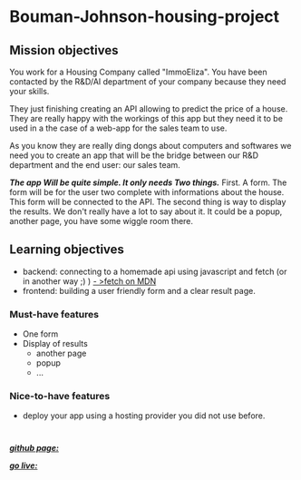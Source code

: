 # Bouman-Johnson-housing-project

## Mission objectives
You work for a Housing Company called "ImmoEliza". You have been contacted by the R&D/AI department of your company because they need your skills.

They just finishing creating an API allowing to predict the price of a house.
They are really happy with the workings of this app but they need it to be used in a the case of a web-app for the sales team to use.

As you know they are really ding dongs about computers and softwares we need you to create an app that will be the bridge between our R&D department and the end user: our sales team.

***The app Will be quite simple. It only needs Two things.***
First. A form. The form will be for the user two complete with informations about the house.
This form will be connected to the API.
The second thing is way to display the results. We don't really have a lot to say about it. It could be a popup, another page, you have some wiggle room there.


## Learning objectives
- backend: connecting to a homemade api using javascript and fetch (or in another way ;) )
[- >fetch on MDN](https://developer.mozilla.org/fr/docs/Web/API/Fetch_API/Using_Fetch)
- frontend: building a user friendly form and a clear result page.

### Must-have features
- One form
- Display of results
    - another page
    - popup
    - ...

### Nice-to-have features
- deploy your app using a hosting provider you did not use before.

#

[***github page:***](https://shticrina.github.io/Bouman-Johnson-housing-project/)

[***go live:***](http://bouman-johnson-api.great-site.net/)
